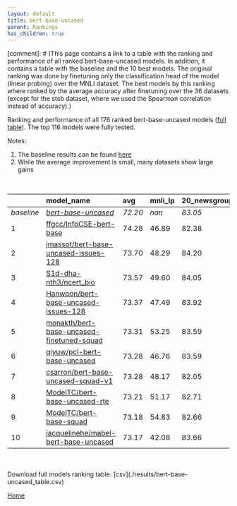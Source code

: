 ```yaml
---
layout: default
title: bert-base-uncased
parent: Rankings
has_children: true
---
```

[comment]: # (This page contains a link to a table with the ranking and performance of all ranked bert-base-uncased models. In addition, it contains a table with the baseline and the 10 best models. The original ranking was done by finetuning only the classification head of the model (linear probing) over the MNLI dataset.  The best models  by this ranking where ranked by the average accuracy after finetuning over the 36 datasets (except for the stsb dataset, where we used the Spearman correlation instead of accuracy).)

Ranking and performance of all 176 ranked bert-base-uncased models ([full table](./results/bert-base-uncased_table.csv)).  The top 116 models were fully tested.

Notes:
1. The baseline results can be found [here](bert-base-uncased_pretrain_scores_table)
1. While the average improvement is small, many datasets show large gains
<br>


|            | model_name                                                                                                                                                                                                                                                                                                                                                                                                                                                                                                                                                                                                                                                                                                                  | avg     | mnli_lp   | 20_newsgroup   | ag_news   | amazon_reviews_multi   | anli    | boolq   | cb      | cola    | copa    | dbpedia   | esnli   | financial_phrasebank   | imdb    | isear   | mnli    | mrpc    | multirc   | poem_sentiment   | qnli    | qqp     | rotten_tomatoes   | rte     | sst2    | sst_5bins   | stsb    | trec_coarse   | trec_fine   | tweet_ev_emoji   | tweet_ev_emotion   | tweet_ev_hate   | tweet_ev_irony   | tweet_ev_offensive   | tweet_ev_sentiment   | wic     | wnli    | wsc     | yahoo_answers   |
|:-----------|:----------------------------------------------------------------------------------------------------------------------------------------------------------------------------------------------------------------------------------------------------------------------------------------------------------------------------------------------------------------------------------------------------------------------------------------------------------------------------------------------------------------------------------------------------------------------------------------------------------------------------------------------------------------------------------------------------------------------------|:--------|:----------|:---------------|:----------|:-----------------------|:--------|:--------|:--------|:--------|:--------|:----------|:--------|:-----------------------|:--------|:--------|:--------|:--------|:----------|:-----------------|:--------|:--------|:------------------|:--------|:--------|:------------|:--------|:--------------|:------------|:-----------------|:-------------------|:----------------|:-----------------|:---------------------|:---------------------|:--------|:--------|:--------|:----------------|
| *baseline* | *[bert-base-uncased](bert-base-uncased_pretrain_scores_table)*                                                                                                                                                                                                                                                                                                                                                                                                                                                                                                                                                                                                                                                              | *72.20* | *nan*     | *83.05*        | *89.59*   | *65.92*                | *46.95* | *68.96* | *64.38* | *81.83* | *49.45* | *78.16*   | *89.70* | *68.53*                | *91.58* | *69.07* | *83.73* | *81.99* | *59.97*   | *66.68*          | *89.88* | *90.27* | *84.85*           | *59.98* | *91.97* | *52.80*     | *85.86* | *96.06*       | *68.33*     | *36.01*          | *79.91*            | *52.85*         | *67.76*          | *85.37*              | *69.48*              | *63.25* | *50.56* | *62.12* | *72.32*         |
| 1          | [ffgcc/InfoCSE-bert-base](model_gain_chart?avg=2.08&mnli_lp=nan&20_newsgroup=-0.67&ag_news=-0.26&amazon_reviews_multi=0.42&anli=1.27&boolq=2.36&cb=7.05&cola=2.16&copa=11.55&dbpedia=-1.00&esnli=0.59&financial_phrasebank=15.07&imdb=-0.70&isear=2.70&mnli=0.60&mrpc=2.08&multirc=-1.37&poem_sentiment=8.32&qnli=1.26&qqp=0.40&rotten_tomatoes=0.98&rte=1.75&sst2=0.57&sst_5bins=1.46&stsb=1.12&trec_coarse=1.14&trec_fine=8.87&tweet_ev_emoji=0.81&tweet_ev_emotion=1.23&tweet_ev_hate=1.25&tweet_ev_irony=-2.33&tweet_ev_offensive=-0.02&tweet_ev_sentiment=1.02&wic=3.68&wnli=0.14&wsc=1.35&yahoo_answers=-0.12&model_name=ffgcc%2FInfoCSE-bert-base&base_name=bert-base-uncased)                                       | 74.28   | 46.89     | 82.38          | 89.33     | 66.34                  | 48.22   | 71.31   | 71.43   | 83.99   | 61.00   | 77.17     | 90.29   | 83.60                  | 90.87   | 71.77   | 84.33   | 84.07   | 58.60     | 75.00            | 91.14   | 90.68   | 85.83             | 61.73   | 92.55   | 54.25       | 86.98   | 97.20         | 77.20       | 36.82            | 81.14              | 54.11           | 65.43            | 85.35                | 70.50                | 66.93   | 50.70   | 63.46   | 72.20           |
| 2          | [jmassot/bert-base-uncased-issues-128](model_gain_chart?avg=1.50&mnli_lp=nan&20_newsgroup=1.15&ag_news=0.14&amazon_reviews_multi=-0.06&anli=0.80&boolq=2.51&cb=7.05&cola=0.82&copa=9.55&dbpedia=0.44&esnli=0.64&financial_phrasebank=10.97&imdb=-0.14&isear=-0.04&mnli=-0.16&mrpc=1.35&multirc=1.23&poem_sentiment=0.63&qnli=0.53&qqp=-0.54&rotten_tomatoes=0.42&rte=4.64&sst2=0.00&sst_5bins=0.01&stsb=0.57&trec_coarse=0.54&trec_fine=8.67&tweet_ev_emoji=0.40&tweet_ev_emotion=0.45&tweet_ev_hate=0.18&tweet_ev_irony=-0.80&tweet_ev_offensive=-0.25&tweet_ev_sentiment=0.54&wic=-0.87&wnli=1.55&wsc=1.35&yahoo_answers=-0.32&model_name=jmassot%2Fbert-base-uncased-issues-128&base_name=bert-base-uncased)             | 73.70   | 48.29     | 84.20          | 89.73     | 65.86                  | 47.75   | 71.47   | 71.43   | 82.65   | 59.00   | 78.60     | 90.34   | 79.50                  | 91.43   | 69.04   | 83.56   | 83.33   | 61.20     | 67.31            | 90.41   | 89.74   | 85.27             | 64.62   | 91.97   | 52.81       | 86.44   | 96.60         | 77.00       | 36.41            | 80.37              | 53.03           | 66.96            | 85.12                | 70.02                | 62.38   | 52.11   | 63.46   | 72.00           |
| 3          | [S1d-dha-nth3/ncert_bio](model_gain_chart?avg=1.37&mnli_lp=nan&20_newsgroup=1.01&ag_news=-0.29&amazon_reviews_multi=0.02&anli=1.77&boolq=0.19&cb=8.84&cola=0.05&copa=-6.45&dbpedia=-0.96&esnli=0.38&financial_phrasebank=12.77&imdb=0.11&isear=1.46&mnli=0.07&mrpc=1.84&multirc=-1.90&poem_sentiment=10.24&qnli=0.86&qqp=0.31&rotten_tomatoes=0.23&rte=4.28&sst2=-0.11&sst_5bins=-0.08&stsb=0.95&trec_coarse=0.54&trec_fine=7.07&tweet_ev_emoji=0.51&tweet_ev_emotion=0.81&tweet_ev_hate=2.50&tweet_ev_irony=-0.41&tweet_ev_offensive=-0.25&tweet_ev_sentiment=0.49&wic=-1.03&wnli=2.96&wsc=0.38&yahoo_answers=0.32&model_name=S1d-dha-nth3%2Fncert_bio&base_name=bert-base-uncased)                                        | 73.57   | 49.60     | 84.05          | 89.30     | 65.94                  | 48.72   | 69.14   | 73.21   | 81.88   | 43.00   | 77.20     | 90.09   | 81.30                  | 91.69   | 70.53   | 83.80   | 83.82   | 58.07     | 76.92            | 90.74   | 90.58   | 85.08             | 64.26   | 91.86   | 52.71       | 86.81   | 96.60         | 75.40       | 36.52            | 80.72              | 55.35           | 67.35            | 85.12                | 69.97                | 62.23   | 53.52   | 62.50   | 72.63           |
| 4          | [Hanwoon/bert-base-uncased-issues-128](model_gain_chart?avg=1.17&mnli_lp=nan&20_newsgroup=0.87&ag_news=0.17&amazon_reviews_multi=0.36&anli=0.49&boolq=3.19&cb=5.27&cola=-0.23&copa=6.55&dbpedia=0.44&esnli=-0.17&financial_phrasebank=12.37&imdb=-0.25&isear=-0.23&mnli=-0.16&mrpc=2.08&multirc=1.52&poem_sentiment=1.59&qnli=0.64&qqp=-0.42&rotten_tomatoes=-0.33&rte=-1.50&sst2=-0.46&sst_5bins=-0.67&stsb=0.28&trec_coarse=0.54&trec_fine=7.67&tweet_ev_emoji=0.07&tweet_ev_emotion=1.02&tweet_ev_hate=1.02&tweet_ev_irony=0.86&tweet_ev_offensive=-0.72&tweet_ev_sentiment=0.04&wic=-1.97&wnli=1.55&wsc=1.35&yahoo_answers=-0.58&model_name=Hanwoon%2Fbert-base-uncased-issues-128&base_name=bert-base-uncased)         | 73.37   | 47.49     | 83.92          | 89.77     | 66.28                  | 47.44   | 72.14   | 69.64   | 81.59   | 56.00   | 78.60     | 89.54   | 80.90                  | 91.32   | 68.84   | 83.56   | 84.07   | 61.49     | 68.27            | 90.52   | 89.85   | 84.52             | 58.48   | 91.51   | 52.13       | 86.14   | 96.60         | 76.00       | 36.08            | 80.93              | 53.87           | 68.62            | 84.65                | 69.52                | 61.29   | 52.11   | 63.46   | 71.73           |
| 5          | [monakth/bert-base-uncased-finetuned-squad](model_gain_chart?avg=1.11&mnli_lp=nan&20_newsgroup=0.54&ag_news=0.21&amazon_reviews_multi=0.02&anli=0.80&boolq=4.26&cb=-0.09&cola=0.44&copa=-2.45&dbpedia=0.64&esnli=0.55&financial_phrasebank=6.37&imdb=-0.39&isear=0.75&mnli=0.26&mrpc=1.59&multirc=-4.26&poem_sentiment=2.55&qnli=1.24&qqp=-1.24&rotten_tomatoes=-0.70&rte=7.17&sst2=0.34&sst_5bins=0.73&stsb=0.80&trec_coarse=0.34&trec_fine=11.27&tweet_ev_emoji=0.49&tweet_ev_emotion=-0.39&tweet_ev_hate=-1.30&tweet_ev_irony=0.99&tweet_ev_offensive=-0.02&tweet_ev_sentiment=-0.31&wic=2.89&wnli=5.77&wsc=1.35&yahoo_answers=-1.08&model_name=monakth%2Fbert-base-uncased-finetuned-squad&base_name=bert-base-uncased) | 73.31   | 53.25     | 83.59          | 89.80     | 65.94                  | 47.75   | 73.21   | 64.29   | 82.26   | 47.00   | 78.80     | 90.25   | 74.90                  | 91.19   | 69.82   | 83.99   | 83.58   | 55.71     | 69.23            | 91.12   | 89.03   | 84.15             | 67.15   | 92.32   | 53.53       | 86.66   | 96.40         | 79.60       | 36.50            | 79.52              | 51.55           | 68.75            | 85.35                | 69.17                | 66.14   | 56.34   | 63.46   | 71.23           |
| 6          | [qiyuw/pcl-bert-base-uncased](model_gain_chart?avg=1.08&mnli_lp=nan&20_newsgroup=0.54&ag_news=-0.06&amazon_reviews_multi=-0.30&anli=0.61&boolq=2.08&cb=5.27&cola=1.01&copa=14.55&dbpedia=0.27&esnli=0.43&financial_phrasebank=12.37&imdb=-0.28&isear=0.42&mnli=0.15&mrpc=1.59&multirc=1.60&poem_sentiment=-0.34&qnli=-0.75&qqp=-0.04&rotten_tomatoes=-0.14&rte=-6.19&sst2=0.23&sst_5bins=0.64&stsb=-0.55&trec_coarse=0.54&trec_fine=9.87&tweet_ev_emoji=0.76&tweet_ev_emotion=0.38&tweet_ev_hate=-0.56&tweet_ev_irony=-4.75&tweet_ev_offensive=0.56&tweet_ev_sentiment=0.49&wic=0.70&wnli=-1.27&wsc=-0.58&yahoo_answers=-0.25&model_name=qiyuw%2Fpcl-bert-base-uncased&base_name=bert-base-uncased)                         | 73.28   | 46.76     | 83.59          | 89.53     | 65.62                  | 47.56   | 71.04   | 69.64   | 82.84   | 64.00   | 78.43     | 90.14   | 80.90                  | 91.29   | 69.49   | 83.88   | 83.58   | 61.57     | 66.35            | 89.13   | 90.23   | 84.71             | 53.79   | 92.20   | 53.44       | 85.31   | 96.60         | 78.20       | 36.77            | 80.30              | 52.29           | 63.01            | 85.93                | 69.97                | 63.95   | 49.30   | 61.54   | 72.07           |
| 7          | [csarron/bert-base-uncased-squad-v1](model_gain_chart?avg=1.08&mnli_lp=nan&20_newsgroup=-1.00&ag_news=-0.26&amazon_reviews_multi=-0.42&anli=1.33&boolq=4.19&cb=3.48&cola=-0.04&copa=5.55&dbpedia=-0.06&esnli=0.55&financial_phrasebank=11.07&imdb=-0.20&isear=1.59&mnli=0.41&mrpc=2.08&multirc=1.62&poem_sentiment=-0.34&qnli=1.65&qqp=0.02&rotten_tomatoes=0.05&rte=3.56&sst2=-0.46&sst_5bins=-1.03&stsb=1.34&trec_coarse=1.34&trec_fine=7.07&tweet_ev_emoji=0.14&tweet_ev_emotion=-1.66&tweet_ev_hate=-2.28&tweet_ev_irony=-1.56&tweet_ev_offensive=-0.25&tweet_ev_sentiment=-0.53&wic=1.17&wnli=0.14&wsc=1.35&yahoo_answers=-0.78&model_name=csarron%2Fbert-base-uncased-squad-v1&base_name=bert-base-uncased)           | 73.28   | 48.17     | 82.05          | 89.33     | 65.50                  | 48.28   | 73.15   | 67.86   | 81.78   | 55.00   | 78.10     | 90.25   | 79.60                  | 91.38   | 70.66   | 84.13   | 84.07   | 61.59     | 66.35            | 91.52   | 90.30   | 84.90             | 63.54   | 91.51   | 51.76       | 87.21   | 97.40         | 75.40       | 36.15            | 78.25              | 50.57           | 66.20            | 85.12                | 68.95                | 64.42   | 50.70   | 63.46   | 71.53           |
| 8          | [ModelTC/bert-base-uncased-rte](model_gain_chart?avg=1.01&mnli_lp=nan&20_newsgroup=-0.33&ag_news=0.07&amazon_reviews_multi=-0.22&anli=0.42&boolq=-1.74&cb=10.62&cola=-0.04&copa=-0.45&dbpedia=-0.16&esnli=0.49&financial_phrasebank=2.57&imdb=-0.19&isear=1.66&mnli=0.45&mrpc=1.84&multirc=-0.63&poem_sentiment=-0.34&qnli=0.51&qqp=0.43&rotten_tomatoes=-0.33&rte=10.78&sst2=0.57&sst_5bins=-0.35&stsb=0.36&trec_coarse=0.54&trec_fine=1.47&tweet_ev_emoji=-0.18&tweet_ev_emotion=0.17&tweet_ev_hate=-0.66&tweet_ev_irony=-0.92&tweet_ev_offensive=-0.13&tweet_ev_sentiment=-0.50&wic=1.79&wnli=7.18&wsc=2.31&yahoo_answers=-0.62&model_name=ModelTC%2Fbert-base-uncased-rte&base_name=bert-base-uncased)                  | 73.21   | 51.17     | 82.71          | 89.67     | 65.70                  | 47.38   | 67.22   | 75.00   | 81.78   | 49.00   | 78.00     | 90.20   | 71.10                  | 91.39   | 70.73   | 84.17   | 83.82   | 59.34     | 66.35            | 90.39   | 90.70   | 84.52             | 70.76   | 92.55   | 52.44       | 86.22   | 96.60         | 69.80       | 35.82            | 80.08              | 52.19           | 66.84            | 85.23                | 68.98                | 65.05   | 57.75   | 64.42   | 71.70           |
| 9          | [ModelTC/bert-base-squad](model_gain_chart?avg=0.98&mnli_lp=nan&20_newsgroup=-0.39&ag_news=-0.76&amazon_reviews_multi=0.06&anli=0.02&boolq=3.89&cb=-7.23&cola=-0.52&copa=4.55&dbpedia=-0.93&esnli=0.35&financial_phrasebank=12.27&imdb=-0.18&isear=0.29&mnli=-0.18&mrpc=3.06&multirc=0.67&poem_sentiment=1.59&qnli=1.32&qqp=-0.06&rotten_tomatoes=-1.74&rte=4.28&sst2=-0.46&sst_5bins=-0.35&stsb=1.13&trec_coarse=0.14&trec_fine=10.27&tweet_ev_emoji=-0.24&tweet_ev_emotion=-0.67&tweet_ev_hate=-0.40&tweet_ev_irony=-1.05&tweet_ev_offensive=0.22&tweet_ev_sentiment=0.13&wic=0.85&wnli=5.77&wsc=0.38&yahoo_answers=-0.78&model_name=ModelTC%2Fbert-base-squad&base_name=bert-base-uncased)                               | 73.18   | 54.83     | 82.66          | 88.83     | 65.98                  | 46.97   | 72.84   | 57.14   | 81.30   | 54.00   | 77.23     | 90.05   | 80.80                  | 91.40   | 69.36   | 83.54   | 85.05   | 60.64     | 68.27            | 91.20   | 90.21   | 83.11             | 64.26   | 91.51   | 52.44       | 86.99   | 96.20         | 78.60       | 35.77            | 79.24              | 52.46           | 66.71            | 85.58                | 69.61                | 64.11   | 56.34   | 62.50   | 71.53           |
| 10         | [jacquelinehe/mabel-bert-base-uncased](model_gain_chart?avg=0.97&mnli_lp=nan&20_newsgroup=0.61&ag_news=-0.19&amazon_reviews_multi=-0.14&anli=-0.14&boolq=2.15&cb=8.84&cola=-0.62&copa=0.55&dbpedia=0.24&esnli=0.12&financial_phrasebank=8.37&imdb=0.10&isear=1.01&mnli=-0.18&mrpc=2.33&multirc=-1.97&poem_sentiment=-0.34&qnli=0.33&qqp=-0.17&rotten_tomatoes=-0.33&rte=-0.42&sst2=-0.46&sst_5bins=1.64&stsb=0.93&trec_coarse=0.34&trec_fine=7.07&tweet_ev_emoji=0.30&tweet_ev_emotion=0.59&tweet_ev_hate=-0.43&tweet_ev_irony=0.10&tweet_ev_offensive=-1.88&tweet_ev_sentiment=-0.70&wic=1.32&wnli=4.37&wsc=1.35&yahoo_answers=0.28&model_name=jacquelinehe%2Fmabel-bert-base-uncased&base_name=bert-base-uncased)         | 73.17   | 42.08     | 83.66          | 89.40     | 65.78                  | 46.81   | 71.10   | 73.21   | 81.21   | 50.00   | 78.40     | 89.82   | 76.90                  | 91.68   | 70.08   | 83.54   | 84.31   | 58.00     | 66.35            | 90.21   | 90.10   | 84.52             | 59.57   | 91.51   | 54.43       | 86.79   | 96.40         | 75.40       | 36.31            | 80.51              | 52.42           | 67.86            | 83.49                | 68.78                | 64.58   | 54.93   | 63.46   | 72.60           |


<br>
<br>
Download full models ranking table: [csv](./results/bert-base-uncased_table.csv)

[Home](Home)